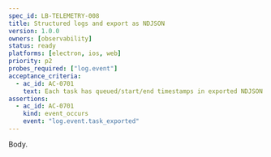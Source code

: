 ```yaml
---
spec_id: LB-TELEMETRY-008
title: Structured logs and export as NDJSON
version: 1.0.0
owners: [observability]
status: ready
platforms: [electron, ios, web]
priority: p2
probes_required: ["log.event"]
acceptance_criteria:
  - ac_id: AC-0701
    text: Each task has queued/start/end timestamps in exported NDJSON.
assertions:
  - ac_id: AC-0701
    kind: event_occurs
    event: "log.event.task_exported"
---
```

Body.
